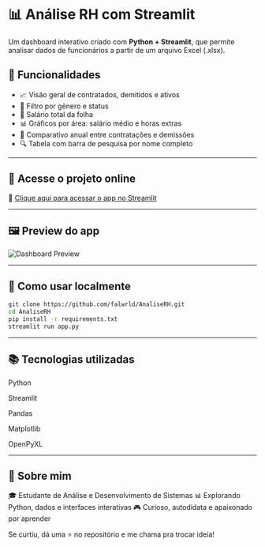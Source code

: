 # 📊 Análise RH com Streamlit

Um dashboard interativo criado com **Python + Streamlit**, que permite analisar dados de funcionários a partir de um arquivo Excel (.xlsx).

## 🔎 Funcionalidades

- 📈 Visão geral de contratados, demitidos e ativos
- 🧾 Filtro por gênero e status
- 🧮 Salário total da folha
- 📊 Gráficos por área: salário médio e horas extras
- 📆 Comparativo anual entre contratações e demissões
- 🔍 Tabela com barra de pesquisa por nome completo

---

## 🚀 Acesse o projeto online

🔗 [Clique aqui para acessar o app no Streamlit](https://rhsetor.streamlit.app/)

---

## 🖼️ Preview do app

![Dashboard Preview](Ultilizandopythonparadatascience-ezgif.com-speed.gif)

---

## 📁 Como usar localmente

```bash
git clone https://github.com/falwrld/AnaliseRH.git
cd AnaliseRH
pip install -r requirements.txt
streamlit run app.py
```
---

## 📚 Tecnologias utilizadas
Python

Streamlit

Pandas

Matplotlib

OpenPyXL

---

## 🧠 Sobre mim
🎓 Estudante de Análise e Desenvolvimento de Sistemas
📊 Explorando Python, dados e interfaces interativas
🎮 Curioso, autodidata e apaixonado por aprender

Se curtiu, dá uma ⭐️ no repositório e me chama pra trocar ideia!
